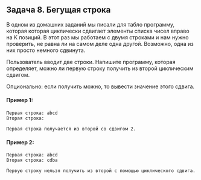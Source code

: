 ## Задача 8. Бегущая строка
В одном из домашних заданий мы писали для табло программу, которая которая циклически сдвигает элементы списка чисел вправо на K позиций. В этот раз мы работаем с двумя строками и нам нужно проверить, не равна ли на самом деле одна другой. Возможно, одна из них просто немного сдвинута.

Пользователь вводит две строки. Напишите программу, которая определяет, можно ли первую строку получить из второй циклическим сдвигом.

Опционально: если получить можно, то вывести значение этого сдвига. 

#### Пример 1:
```
Первая строка: abcd
Вторая строка: 

Первая строка получается из второй со сдвигом 2.
```
#### Пример 2:
```
Первая строка: abcd
Вторая строка: cdba

Первую строку нельзя получить из второй с помощью циклического сдвига.
```